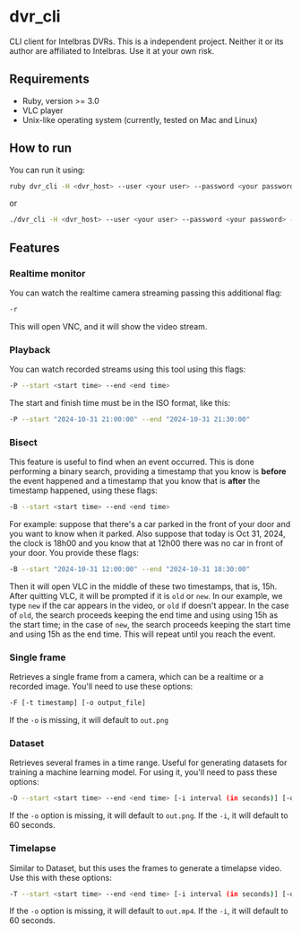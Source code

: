 # dvr_cli

CLI client for Intelbras DVRs. This is a independent project. Neither it or its
author are affiliated to Intelbras. Use it at your own risk.

## Requirements

- Ruby, version >= 3.0
- VLC player
- Unix-like operating system (currently, tested on Mac and Linux)

## How to run

You can run it using:

```bash
ruby dvr_cli -H <dvr_host> --user <your user> --password <your password> -c <channel> [other options]
```

or

```bash
./dvr_cli -H <dvr_host> --user <your user> --password <your password> -c <channel> [other options]
```

## Features

### Realtime monitor

You can watch the realtime camera streaming passing this additional flag:

```bash
-r
```

This will open VNC, and it will show the video stream.

### Playback

You can watch recorded streams using this tool using this flags:

```bash
-P --start <start time> --end <end time>
```

The start and finish time must be in the ISO format, like this:

```bash
-P --start "2024-10-31 21:00:00" --end "2024-10-31 21:30:00"
```

### Bisect

This feature is useful to find when an event occurred. This is done performing a
binary search, providing a timestamp that you know is __before__ the event
happened and a timestamp that you know that is __after__ the timestamp happened,
using these flags:


```bash
-B --start <start time> --end <end time>
```

For example: suppose that there's a car parked in the front of your door and you
want to know when it parked. Also suppose that today is Oct 31, 2024, the clock
is 18h00 and you know that at 12h00 there was no car in front of your door. You
provide these flags:

```bash
-B --start "2024-10-31 12:00:00" --end "2024-10-31 18:30:00"
```

Then it will open VLC in the middle of these two timestamps, that is, 15h. After
quitting VLC, it will be prompted if it is `old` or `new`. In our example, we
type `new` if the car appears in the video, or `old` if doesn't appear. In the
case of `old`, the search proceeds keeping the end time and using using 15h as
the start time; in the case of `new`, the search proceeds keeping the start time
and using 15h as the end time. This will repeat until you reach the event.

### Single frame

Retrieves a single frame from a camera, which can be a realtime or a recorded
image. You'll need to use these options:

```bash
-F [-t timestamp] [-o output_file]
```

If the `-o` is missing, it will default to `out.png`

### Dataset

Retrieves several frames in a time range. Useful for generating datasets for
training a machine learning model. For using it, you'll need to pass these
options:

```bash
-D --start <start time> --end <end time> [-i interval (in seconds)] [-o output_directory]
```

If the `-o` option is missing, it will default to `out.png`. If the `-i`, it
will default to 60 seconds.


### Timelapse

Similar to Dataset, but this uses the frames to generate a timelapse video. Use
this with these options:

```bash
-T --start <start time> --end <end time> [-i interval (in seconds)] [-o output_file]
```

If the `-o` option is missing, it will default to `out.mp4`. If the `-i`, it
will default to 60 seconds.

